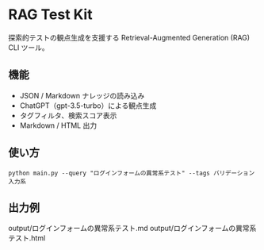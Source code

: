 # RAG Test Kit

探索的テストの観点生成を支援する Retrieval-Augmented Generation (RAG) CLI ツール。

## 機能

- JSON / Markdown ナレッジの読み込み
- ChatGPT（gpt-3.5-turbo）による観点生成
- タグフィルタ、検索スコア表示
- Markdown / HTML 出力


## 使い方

```
python main.py --query "ログインフォームの異常系テスト" --tags バリデーション 入力系
```

## 出力例
output/ログインフォームの異常系テスト.md
output/ログインフォームの異常系テスト.html
